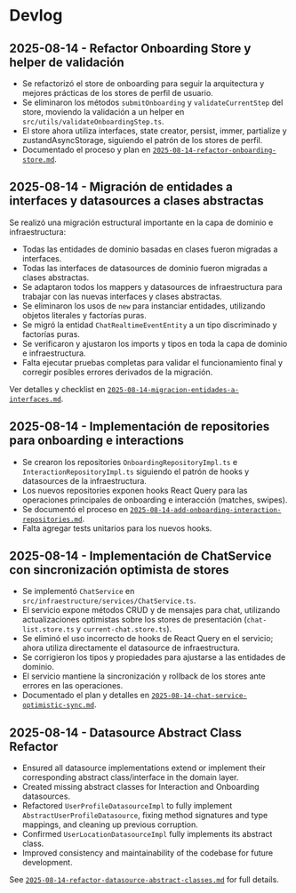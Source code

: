 # Devlog

## 2025-08-14 - Refactor Onboarding Store y helper de validación

- Se refactorizó el store de onboarding para seguir la arquitectura y mejores prácticas de los stores de perfil de usuario.
- Se eliminaron los métodos `submitOnboarding` y `validateCurrentStep` del store, moviendo la validación a un helper en `src/utils/validateOnboardingStep.ts`.
- El store ahora utiliza interfaces, state creator, persist, immer, partialize y zustandAsyncStorage, siguiendo el patrón de los stores de perfil.
- Documentado el proceso y plan en [`2025-08-14-refactor-onboarding-store.md`](./2025-08-14-refactor-onboarding-store.md).

## 2025-08-14 - Migración de entidades a interfaces y datasources a clases abstractas

Se realizó una migración estructural importante en la capa de dominio e infraestructura:

- Todas las entidades de dominio basadas en clases fueron migradas a interfaces.
- Todas las interfaces de datasources de dominio fueron migradas a clases abstractas.
- Se adaptaron todos los mappers y datasources de infraestructura para trabajar con las nuevas interfaces y clases abstractas.
- Se eliminaron los usos de `new` para instanciar entidades, utilizando objetos literales y factorías puras.
- Se migró la entidad `ChatRealtimeEventEntity` a un tipo discriminado y factorías puras.
- Se verificaron y ajustaron los imports y tipos en toda la capa de dominio e infraestructura.
- Falta ejecutar pruebas completas para validar el funcionamiento final y corregir posibles errores derivados de la migración.

Ver detalles y checklist en [`2025-08-14-migracion-entidades-a-interfaces.md`](./2025-08-14-migracion-entidades-a-interfaces.md).

## 2025-08-14 - Implementación de repositories para onboarding e interactions

- Se crearon los repositories `OnboardingRepositoryImpl.ts` e `InteractionRepositoryImpl.ts` siguiendo el patrón de hooks y datasources de la infraestructura.
- Los nuevos repositories exponen hooks React Query para las operaciones principales de onboarding e interacción (matches, swipes).
- Se documentó el proceso en [`2025-08-14-add-onboarding-interaction-repositories.md`](./2025-08-14-add-onboarding-interaction-repositories.md).
- Falta agregar tests unitarios para los nuevos hooks.

## 2025-08-14 - Implementación de ChatService con sincronización optimista de stores

- Se implementó `ChatService` en `src/infraestructure/services/ChatService.ts`.
- El servicio expone métodos CRUD y de mensajes para chat, utilizando actualizaciones optimistas sobre los stores de presentación (`chat-list.store.ts` y `current-chat.store.ts`).
- Se eliminó el uso incorrecto de hooks de React Query en el servicio; ahora utiliza directamente el datasource de infraestructura.
- Se corrigieron los tipos y propiedades para ajustarse a las entidades de dominio.
- El servicio mantiene la sincronización y rollback de los stores ante errores en las operaciones.
- Documentado el plan y detalles en [`2025-08-14-chat-service-optimistic-sync.md`](./2025-08-14-chat-service-optimistic-sync.md).

## 2025-08-14 - Datasource Abstract Class Refactor

- Ensured all datasource implementations extend or implement their corresponding abstract class/interface in the domain layer.
- Created missing abstract classes for Interaction and Onboarding datasources.
- Refactored `UserProfileDatasourceImpl` to fully implement `AbstractUserProfileDatasource`, fixing method signatures and type mappings, and cleaning up previous corruption.
- Confirmed `UserLocationDatasourceImpl` fully implements its abstract class.
- Improved consistency and maintainability of the codebase for future development.

See [`2025-08-14-refactor-datasource-abstract-classes.md`](2025-08-14-refactor-datasource-abstract-classes.md) for full details.
